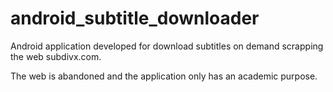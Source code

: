 # android_subtitle_downloader
Android application developed for download subtitles on demand scrapping the web subdivx.com.

The web is abandoned and the application only has an academic purpose.
